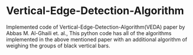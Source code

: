 # Vertical-Edge-Detection-Algorithm
Implemented code of Vertical-Edge-Detection-Algorithm(VEDA) paper by Abbas M. Al-Ghaili et. al.,
This python code has all of the algorithms implemented in the above mentioned paper with an additional algorithm of weighing the groups of black vertical bars.

